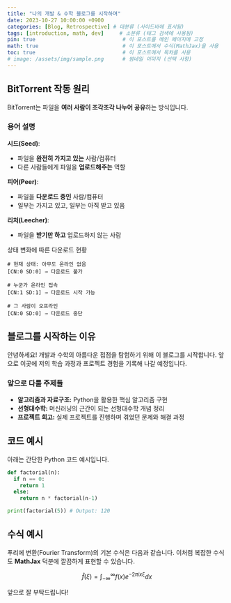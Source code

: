 ```yaml
---
title: "나의 개발 & 수학 블로그를 시작하며"
date: 2023-10-27 10:00:00 +0900
categories: [Blog, Retrospective] # 대분류 (사이드바에 표시됨)
tags: [introduction, math, dev]     # 소분류 (태그 검색에 사용됨)
pin: true                            # 이 포스트를 메인 페이지에 고정
math: true                           # 이 포스트에서 수식(MathJax)을 사용
toc: true                            # 이 포스트에서 목차를 사용
# image: /assets/img/sample.png      # 썸네일 이미지 (선택 사항)
---
```


## BitTorrent 작동 원리

BitTorrent는 파일을 **여러 사람이 조각조각 나누어 공유**하는 방식입니다.

### 용어 설명

**시드(Seed)**:

- 파일을 **완전히 가지고 있는** 사람/컴퓨터
- 다른 사람들에게 파일을 **업로드해주는** 역할

**피어(Peer)**:

- 파일을 **다운로드 중인** 사람/컴퓨터
- 일부는 가지고 있고, 일부는 아직 받고 있음

**리처(Leecher)**:

- 파일을 **받기만 하고** 업로드하지 않는 사람


상태 변화에 따른 다운로드 현황

```
# 현재 상태: 아무도 온라인 없음
[CN:0 SD:0] → 다운로드 불가

# 누군가 온라인 접속
[CN:1 SD:1] → 다운로드 시작 가능

# 그 사람이 오프라인
[CN:0 SD:0] → 다운로드 중단
```
## 블로그를 시작하는 이유

안녕하세요! 개발과 수학의 아름다운 접점을 탐험하기 위해 이 블로그를 시작합니다.
앞으로 이곳에 저의 학습 과정과 프로젝트 경험을 기록해 나갈 예정입니다.

### 앞으로 다룰 주제들

- **알고리즘과 자료구조:** Python을 활용한 핵심 알고리즘 구현
- **선형대수학:** 머신러닝의 근간이 되는 선형대수학 개념 정리
- **프로젝트 회고:** 실제 프로젝트를 진행하며 겪었던 문제와 해결 과정

## 코드 예시

아래는 간단한 Python 코드 예시입니다.

```python
def factorial(n):
  if n == 0:
    return 1
  else:
    return n * factorial(n-1)

print(factorial(5)) # Output: 120
```

## 수식 예시

푸리에 변환(Fourier Transform)의 기본 수식은 다음과 같습니다.
이처럼 복잡한 수식도 **MathJax** 덕분에 깔끔하게 표현할 수 있습니다.

$$
\hat{f}(\xi) = \int_{-\infty}^{\infty} f(x) e^{-2\pi i x \xi} dx
$$

앞으로 잘 부탁드립니다!